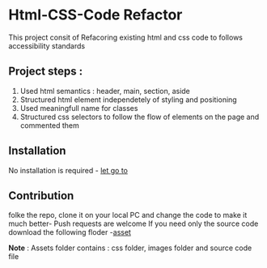 # Html-CSS-Code Refactor
This project consit of Refacoring existing html and css code to follows accessibility standards

## Project steps :
 1. Used html semantics : header, main, section, aside
 2. Structured html element independetely of styling and positioning
 3. Used meaningfull name for classes
 4. Structured css selectors to follow the flow of elements on the page and commented them

## Installation
No installation is required - [let go to](https://christiankapita.github.io/Html-CSS-Code_Refactor/)

## Contribution
folke the repo, clone it on your local PC and change the code to make it much better- Push requests are welcome
If you need only the source code download the following floder -[asset](/code.txt)

**Note** : Assets folder contains : css folder, images folder and source code file